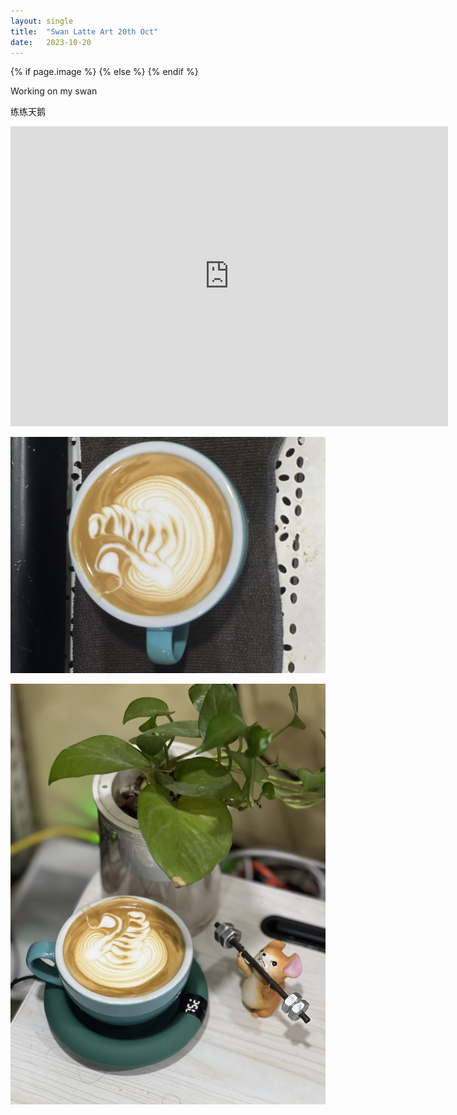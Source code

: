 ```yaml
---
layout: single
title:  "Swan Latte Art 20th Oct"
date:   2023-10-20
---
```

{% if page.image %}
  <meta property="og:image" content="/assets/img/2023/10/20/IMG_8871.jpg">
{% else %}
  <meta property="og:image" content="/assets/img/2023/10/20/IMG_8871.jpg">
{% endif %}

<meta property="og:description" content="Rosetta Latte Art 20th Oct" />


Working on my swan

练练天鹅



<div class="embed-container">
  <iframe
      src="https://www.youtube.com/embed/2CwXqiUlugg"
      width="700"
      height="480"
      frameborder="0"
      allowfullscreen="true">
  </iframe>
</div>





![](/assets/img/2023/10/20/IMG_8870.jpg)

![](/assets/img/2023/10/20/IMG_8871.jpg)


